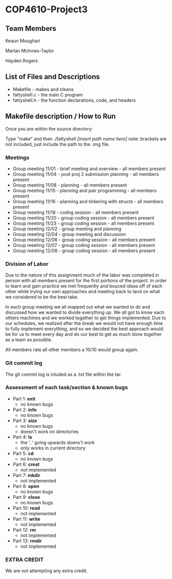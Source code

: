 # COP4610-Project3

## Team Members

Keaun Moughari 

Marlan McInnes-Taylor 

Hayden Rogers


## List of Files and Descriptions

* Makefile - makes and cleans
* fattyshell.c - the main C program
* fattyshell.h - the function declarations, code, and headers

## Makefile description / How to Run

Once you are within the source directory:

Type "make" and then ./fattyshell *[insert path name here]* 
note: brackets are not included, just include the path to the .img file.

### Meetings
* Group meeting 11/01 - brief meeting and overview - all members present
* Group meeting 11/04 - post proj 2 submission planning - all members present
* Group meeting 11/08 - planning - all members present
* Group meeting 11/15 - planning and pair programming - all members present
* Group meeting 11/16 - planning and tinkering with structs - all members present
* Group meeting 11/18 - codng session - all members present
* Group meeting 11/20 - group coding session - all members present
* Group meeting 11/23 - group coding session - all members present
* Group meeting 12/02 - group meeting and planning
* Group meeting 12/04 - group meeting and discussion
* Group meeting 12/06 - group coding session - all members present
* Group meeting 12/07 - group coding session - all members present
* Group meeting 12/08 - group coding session - all members present

### Division of Labor

Due to the nature of this assignment much of the labor was completed in person with all members 
present for the first portions of the project. In order to learn and gain practice we met frequently 
and bouced ideas off of each other while trying our own approaches and meeting back to land on what 
we considered to be the best take.

In each group meeting we all mapped out what we wanted to do and discussed how we wanted to divide 
everything up. We all got to know each others machines and we worked together to get things 
implemented. Due to our schedules, we realized after the break we would not have enough time to 
fully implement everything, and so we decided the best approach would be for us to meet every day
and do our best to get as much done together as a team as possible.

All members rate all other members a 10/10 would group again.

### Git commit log

The git commit log is inluded as a .txt file within the tar.

### Assessment of each task/section & known bugs

* Part 1: **exit**
  * no known bugs
* Part 2: **info**
  * no known bugs
* Part 3: **size**
  * no known bugs
  * doesn't work on directories
* Part 4: **ls**
  * the '..' going upwards doens't work
  * only works in current directory
* Part 5: **cd**
  * no known bugs
* Part 6: **creat**
  * not implemented
* Part 7: **mkdir**
  * not implemented
* Part 8: **open**
  * no known bugs
* Part 9: **close**
  * no known bugs
* Part 10: **read**
  * not implemented
* Part 11: **write**
  * not implemented
* Part 12: **rm**
  * not implemented
* Part 13: **rmdir**
  * not implemented


### EXTRA CREDIT

We are not attempting any extra credit.
